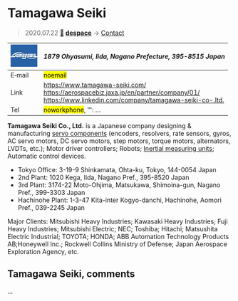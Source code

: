 # Tamagawa Seiki
> 2020.07.22 **[🚀](../index/index.md) [despace](index.md)** → [Contact](contact.md)

|[![](f/contact/t/tamagawa_seiki_logo1_thumb.jpg)](f/contact/t/tamagawa_seiki_logo1.png)|*1879 Ohyasumi, Iida, Nagano Prefecture, 395-8515 Japan*|
|:--|:--|
|E‑mail|<mark>noemail</mark>|
|Link|<https://www.tamagawa-seiki.com/><br> <https://aerospacebiz.jaxa.jp/en/partner/company/01/><br> <https://www.linkedin.com/company/tamagawa-seiki-co-.ltd.>|
|Tel|<mark>noworkphone</mark>, ℻: …|

**Tamagawa Seiki Co., Ltd.** is a Japanese company designing & manufacturing [servo components](sgm.md) (encoders, resolvers, rate sensors, gyros, AC servo motors, DC servo motors, step motors, torque motors, alternators, LVDTs, etc.); Motor driver controllers; Robots; [Inertial measuring units](iu.md); Automatic control devices.

   - Tokyo Office: 3-19-9 Shinkamata, Ohta-ku, Tokyo, 144-0054 Japan
   - 2nd Plant: 1020 Kega, Iida, Nagano Pref., 395-8520 Japan
   - 3rd Plant: 3174-22 Moto-Ohjima, Matsukawa, Shimoina-gun, Nagano Pref., 399-3303 Japan
   - Hachinohe Plant: 1-3-47 Kita-inter Kogyo-danchi, Hachinohe, Aomori Pref., 039-2245 Japan

Major Clients: Mitsubishi Heavy Industries; Kawasaki Heavy Industries; Fuji Heavy Industries; Mitsubishi Electric; NEC; Toshiba; Hitachi; Matsushita Electric Industrial; TOYOTA; HONDA; ABB Automation Technology Products AB;Honeywell Inc.; Rockwell Collins Ministry of Defense; Japan Aerospace Exploration Agency, etc.

<p style="page-break-after:always"> </p>

## Tamagawa Seiki, comments

…

